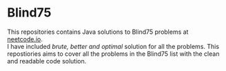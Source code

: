 # Blind75

This repositories contains Java solutions to Blind75 problems at [neetcode.io](https://neetcode.io/practice). <br>
I have included <em>brute, better and optimal</em> solution for all the problems. This repostiories aims to cover all the problems in the Blind75 list with the clean and readable code solution.
